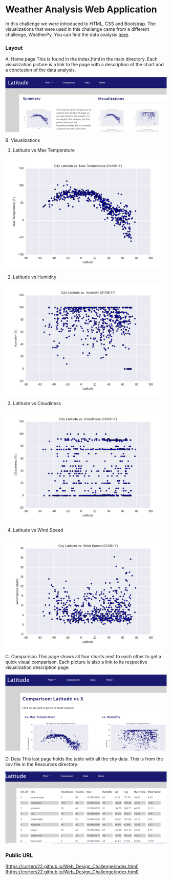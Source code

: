 # Weather Analysis Web Application

In this challenge we were introduced to HTML, CSS and Bootstrap. The visualizations that were used in this challenge came from a different challenge, WeatherPy. You can find the data analysis [here](https://github.com/Corters22/python-api-challenge).

### Layout

A. Home page
    This is found in the index.html in the main directory. Each visualization picture is a link to the page with a description of the chart and a conclusion of the data analysis.
    
   ![homepage](Visualizations/homepage_screenshot.PNG)

B. Visualizations

   1. Latitude vs Max Temperature 
     
   ![temp](Visualizations/Fig1.png)
    
   2. Latitude vs Humidity 
     
   ![humidity](Visualizations/Fig2.png)
    
   3. Latitude vs Cloudiness 
    
   ![clouds](Visualizations/Fig3.png)
    
   4. Latitude vs Wind Speed 
    
   ![wind](Visualizations/Fig4.png)

C. Comparison
    This page shows all four charts next to each other to get a quick visual comparison. Each picture is also a link to its respective visualization description page.
    
   ![comparison](Visualizations/comparision_screenshot.PNG)
    
D. Data
    This last page holds the table with all the city data. This is from the csv file in the Resources directory. 
    
   ![data](Visualizations/data_screenshot.PNG)
   
### Public URL

[https://corters22.github.io/Web_Design_Challenge/index.html](https://corters22.github.io/Web_Design_Challenge/index.html)
